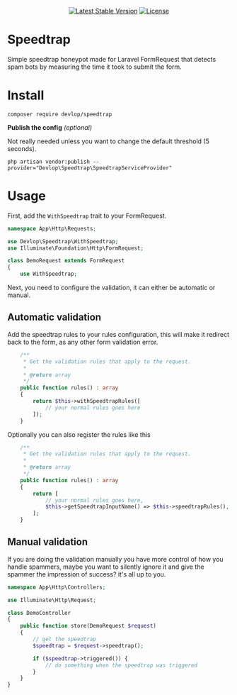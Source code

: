 <p align="center">
    <a href="https://packagist.org/packages/devlop/speedtrap"><img src="https://img.shields.io/packagist/v/devlop/speedtrap" alt="Latest Stable Version"></a>
    <a href="https://github.com/devlop-ab/speedtrap/blob/master/LICENSE.md"><img src="https://img.shields.io/packagist/l/devlop/speedtrap" alt="License"></a>
</p>

# Speedtrap

Simple speedtrap honeypot made for Laravel FormRequest that detects spam bots by measuring the time it took to submit the form.

# Install

```composer require devlop/speedtrap```

**Publish the config** *(optional)*

Not really needed unless you want to change the default threshold (5 seconds).

```php artisan vendor:publish --provider="Devlop\Speedtrap\SpeedtrapServiceProvider"```

# Usage

First, add the `WithSpeedtrap` trait to your FormRequest.

```php
namespace App\Http\Requests;

use Devlop\Speedtrap\WithSpeedtrap;
use Illuminate\Foundation\Http\FormRequest;

class DemoRequest extends FormRequest
{
    use WithSpeedtrap;

```

Next, you need to configure the validation, it can either be automatic or manual.

## Automatic validation

Add the speedtrap rules to your rules configuration, this will make it redirect back to the form, as any other form validation error.

```php
    /**
     * Get the validation rules that apply to the request.
     *
     * @return array
     */
    public function rules() : array
    {
        return $this->withSpeedtrapRules([
            // your normal rules goes here
        ]);
    }
```

Optionally you can also register the rules like this

```php
    /**
     * Get the validation rules that apply to the request.
     *
     * @return array
     */
    public function rules() : array
    {
        return [
            // your normal rules goes here,
            $this->getSpeedtrapInputName() => $this->speedtrapRules(),
        ];
    }
```

## Manual validation

If you are doing the validation manually you have more control of how you handle spammers,
maybe you want to silently ignore it and give the spammer the impression of success? it's all up to you.

```php
namespace App\Http\Controllers;

use Illuminate\Http\Request;

class DemoController
{
    public function store(DemoRequest $request)
    {
        // get the speedtrap
        $speedtrap = $request->speedtrap();

        if ($speedtrap->triggered()) {
            // do something when the speedtrap was triggered
        }
    }
}
```
